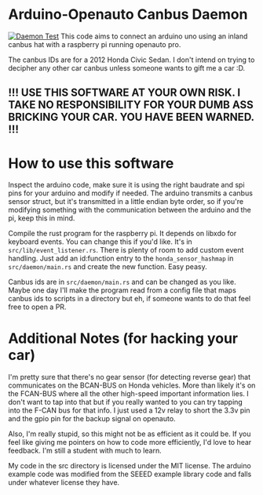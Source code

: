 # Arduino-Openauto Canbus Daemon
[![Daemon Test](https://github.com/DuongTyler/canbusdaemon/actions/workflows/test-daemon.yml/badge.svg?branch=master)](https://github.com/DuongTyler/canbusdaemon/actions/workflows/test-daemon.yml)
This code aims to connect an arduino uno using an inland canbus hat with a raspberry pi running openauto pro.

The canbus IDs are for a 2012 Honda Civic Sedan. I don't intend on trying to decipher any other car canbus unless someone wants to gift me a car :D.

## !!! USE THIS SOFTWARE AT YOUR OWN RISK. I TAKE NO RESPONSIBILITY FOR YOUR DUMB ASS BRICKING YOUR CAR. YOU HAVE BEEN WARNED. !!!

# How to use this software
Inspect the arduino code, make sure it is using the right baudrate and spi pins for your arduino and modify if needed. The arduino transmits a canbus sensor struct, but it's transmitted in a little endian byte order, so if you're modifying something with the communication between the arduino and the pi, keep this in mind.

Compile the rust program for the raspberry pi. It depends on libxdo for keyboard events. You can change this if you'd like. It's in ``src/lib/event_listener.rs``.
There is plenty of room to add custom event handling. Just add an id:function entry to the `honda_sensor_hashmap` in `src/daemon/main.rs` and create the new function. Easy peasy.

Canbus ids are in `src/daemon/main.rs` and can be changed as you like. Maybe one day I'll make the program read from a config file that maps canbus ids to scripts in a directory but eh, if someone wants to do that feel free to open a PR.

# Additional Notes (for hacking your car)
I'm pretty sure that there's no gear sensor (for detecting reverse gear) that communicates on the BCAN-BUS on Honda vehicles. More than likely it's on the FCAN-BUS where all the other high-speed important information lies. I don't want to tap into that but if you really wanted to you can try tapping into the F-CAN bus for that info. I just used a 12v relay to short the 3.3v pin and the gpio pin for the backup signal on openauto.

Also, I'm really stupid, so this might not be as efficient as it could be. If you feel like giving me pointers on how to code more efficiently, I'd love to hear feedback. I'm still a student with much to learn.

My code in the src directory is licensed under the MIT license. The arduino example code was modified from the SEEED example library code and falls under whatever license they have.
